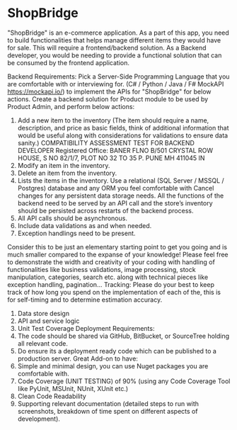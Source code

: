 # ShopBridge
"ShopBridge" is an e-commerce application. As a part of this app, you need to build functionalities that helps manage different items they would have for sale. This will require a frontend/backend  solution. As a Backend developer, you would be needing to provide a functional solution that can be  consumed by the frontend application.

Backend Requirements:
Pick a Server-Side Programming Language that you are comfortable with or interviewing for. (C# / 
Python / Java / F# MockAPI https://mockapi.io/) to implement the APIs for "ShopBridge" for 
below actions.
Create a backend solution for Product module to be used by Product Admin, and perform 
below actions:
1. Add a new item to the inventory (The item should require a name, description, and price as 
basic fields, think of additional information that would be useful along with considerations for 
validations to ensure data sanity.)
COMPATIBILITY ASSESSMENT TEST FOR BACKEND 
DEVELOPER 
Registered Office: BANER FLNO B/501 CRYSTAL ROW HOUSE, S NO 82/1/7, PLOT NO 32 TO 35 P. PUNE MH 411045 IN
2. Modify an item in the inventory.
3. Delete an item from the inventory.
4. Lists the items in the inventory.
Use a relational (SQL Server / MSSQL / Postgres) database and any ORM you feel comfortable with Cancel changes
for any persistent data storage needs. All the functions of the backend need to be served by 
an API call and the store’s inventory should be persisted across restarts of the backend process.
1. All API calls should be asynchronous.
2. Include data validations as and when needed.
3. Exception handlings need to be present.
 
Consider this to be just an elementary starting point to get you going and is much smaller 
compared to the expanse of your knowledge! 
Please feel free to demonstrate the width and creativity of your coding with handling of 
functionalities like business validations, image processing, stock manipulation, categories, 
search etc. along with technical pieces like exception handling, pagination...
Tracking:
Please do your best to keep track of how long you spend on the implementation of each of the, this 
is for self-timing and to determine estimation accuracy.
1. Data store design
2. API and service logic
3. Unit Test Coverage
Deployment Requirements:
1. The code should be shared via GitHub, BitBucket, or SourceTree holding all relevant code.
2. Do ensure its a deployment ready code which can be published to a production server.
Great Add-on to have:
1. Simple and minimal design, you can use Nuget packages you are comfortable with.
2. Code Coverage (UNIT TESTING) of 90% (using any Code Coverage Tool 
like PyUnit, MSUnit, NUnit, XUnit etc.)
3. Clean Code Readability
4. Supporting relevant documentation (detailed steps to run with screenshots, breakdown of 
time spent on different aspects of development).

